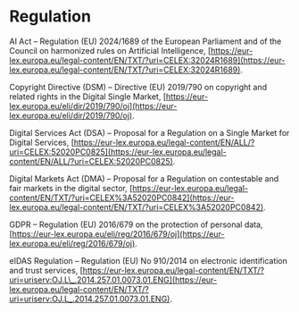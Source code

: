# Regulation

AI Act – Regulation (EU) 2024/1689 of the European Parliament and of the Council on harmonized rules on Artificial Intelligence, [https://eur-lex.europa.eu/legal-content/EN/TXT/?uri=CELEX:32024R1689](https://eur-lex.europa.eu/legal-content/EN/TXT/?uri=CELEX:32024R1689).

Copyright Directive (DSM) – Directive (EU) 2019/790 on copyright and related rights in the Digital Single Market, [https://eur-lex.europa.eu/eli/dir/2019/790/oj](https://eur-lex.europa.eu/eli/dir/2019/790/oj).

Digital Services Act (DSA) – Proposal for a Regulation on a Single Market for Digital Services, [https://eur-lex.europa.eu/legal-content/EN/ALL/?uri=CELEX:52020PC0825](https://eur-lex.europa.eu/legal-content/EN/ALL/?uri=CELEX:52020PC0825).

Digital Markets Act (DMA) – Proposal for a Regulation on contestable and fair markets in the digital sector, [https://eur-lex.europa.eu/legal-content/EN/TXT/?uri=CELEX%3A52020PC0842](https://eur-lex.europa.eu/legal-content/EN/TXT/?uri=CELEX%3A52020PC0842).

GDPR – Regulation (EU) 2016/679 on the protection of personal data, [https://eur-lex.europa.eu/eli/reg/2016/679/oj](https://eur-lex.europa.eu/eli/reg/2016/679/oj).

eIDAS Regulation – Regulation (EU) No 910/2014 on electronic identification and trust services, [https://eur-lex.europa.eu/legal-content/EN/TXT/?uri=uriserv:OJ.L\_.2014.257.01.0073.01.ENG](https://eur-lex.europa.eu/legal-content/EN/TXT/?uri=uriserv:OJ.L_.2014.257.01.0073.01.ENG).
